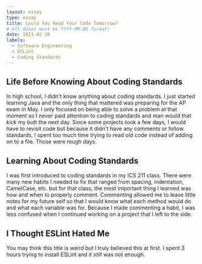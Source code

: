 ```yaml
---
layout: essay
type: essay
title: Could You Read Your Code Tomorrow?
# All dates must be YYYY-MM-DD format!
date: 2021-02-10
labels:
  - Software Engineering
  - ESLint
  - Coding Standards
---
```

## Life Before Knowing About Coding Standards
In high school, I didn't know anything about coding standards. I just started learning Java and the only thing that mattered was preparing for the AP exam in May. I only focused on being able to solve a problem at that moment so I never paid attention to coding standards and man would that *kick* my butt the next day. Since some projects took a few days, I would have to revisit code but because it didn't have any comments or follow standards, I spent too much time trying to read old code  instead of adding on to a file. Those were rough days.

## Learning About Coding Standards
I was first introduced to coding standards in my ICS 211 class. There were many new habits I needed to fix that ranged from spacing, indentation, CamelCase, etc. but for that class, the most important thing I learned was how and when to properly comment. Commenting allowed me to leave little notes for my future self so that I would know what each method would do and what each variable was for. Because I made commenting a habit, I was less confused when I continued working on a project that I left to the side.

## I Thought ESLint Hated Me
You may think this title is weird but I truly believed this at first. I spent 3 hours trying to install ESLint and it *still* was not enough. 
